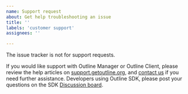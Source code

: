 ```yaml
---
name: Support request
about: Get help troubleshooting an issue
title: ''
labels: 'customer support'
assignees: ''

---
```

The issue tracker is not for support requests. 

If you would like support with Outline Manager or Outline Client, please review the help articles on [support.getoutline.org](https://support.getoutline.org/), and [contact us](https://support.getoutline.org/s/contactsupport) if you need further assistance. Developers using Outline SDK, please post your questions on the SDK [Discussion board](https://github.com/Jigsaw-Code/outline-sdk/discussions).
